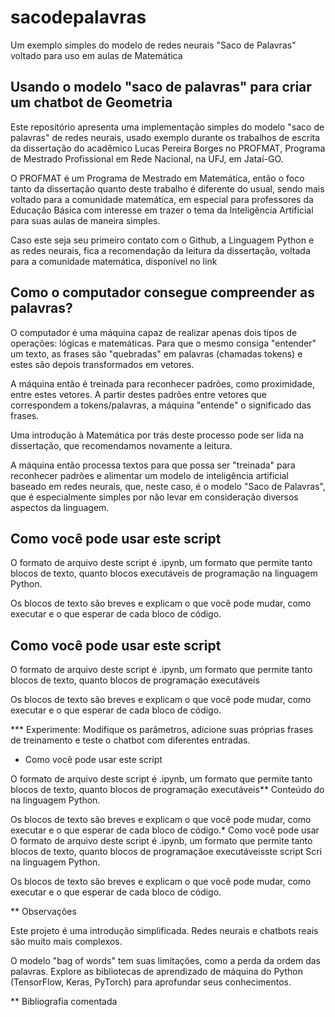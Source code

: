 # sacodepalavras
Um exemplo simples do modelo de redes neurais "Saco de Palavras" voltado
para uso em aulas de Matemática


## Usando o modelo "saco de palavras" para criar um chatbot de Geometria

Este repositório apresenta uma implementação simples do modelo "saco
de palavras" de redes neurais, usado exemplo durante os trabalhos de
escrita da dissertação do acadêmico Lucas Pereira Borges no PROFMAT,
Programa de Mestrado Profissional em Rede Nacional, na UFJ, em
Jataí-GO.

O PROFMAT é um Programa de Mestrado em Matemática, então o foco tanto
da dissertação quanto deste trabalho é diferente do usual, sendo mais
voltado para a comunidade matemática, em especial para professores da
Educação Básica com interesse em trazer o tema da Inteligência
Artificial para suas aulas de maneira simples.

Caso este seja seu primeiro contato com o Github, a Linguagem Python e
as redes neurais, fica a recomendação da leitura da dissertação,
voltada para a comunidade matemática, disponível no link

## Como o computador consegue compreender as palavras?

O computador é uma máquina capaz de realizar apenas dois tipos de
operações: lógicas e matemáticas. Para que o mesmo consiga "entender"
um texto, as frases são "quebradas" em palavras (chamadas tokens) e
estes são depois transformados em vetores.

A máquina então é treinada para reconhecer padrões, como proximidade,
entre estes vetores. A partir destes padrões entre vetores que
correspondem a tokens/palavras, a máquina "entende" o significado das
frases.

Uma introdução à Matemática por trás deste processo pode ser lida na
dissertação, que recomendamos novamente a leitura.

A máquina então processa textos para que possa ser "treinada" para
reconhecer padrões e alimentar um modelo de inteligência artificial
baseado em redes neurais, que, neste caso, é o modelo "Saco de
Palavras", que é especialmente simples por não levar em consideração
diversos aspectos da linguagem.

## Como você pode usar este script

O formato de arquivo deste script é .ipynb, um formato que permite
tanto blocos de texto, quanto blocos executáveis de programação na
linguagem Python.

Os blocos de texto são breves e explicam o que você pode mudar, como
executar e o que esperar de cada bloco de código.

## Como você pode usar este script

O formato de arquivo deste script é .ipynb, um formato que permite
tanto blocos de texto, quanto blocos de programação
 executáveis

Os blocos de texto são breves e explicam o que você pode mudar,
como executar e o que esperar de cada bloco de código.




*** Experimente:
Modifique os parâmetros, adicione suas próprias frases de treinamento e teste o chatbot com diferentes entradas.

* Como você pode usar este script

O formato de arquivo deste script é .ipynb, um formato que permite
tanto blocos de texto, quanto blocos de programação
 executáveis** Conteúdo do  na linguagem Python.

Os blocos de texto são breves e explicam o que você pode mudar, como
executar e o que esperar de cada bloco de código.* Como você pode usar
O formato de arquivo deste script é .ipynb, um formato que permite
tanto blocos de texto, quanto blocos de programaçãoe executáveisste script
Scri na linguagem Python.

Os blocos de texto são breves e explicam o que você pode mudar, como
executar e o que esperar de cada bloco de código.


** Observações

   Este projeto é uma introdução simplificada. Redes neurais e chatbots reais são muito mais complexos.

   O modelo "bag of words" tem suas limitações, como a perda da ordem das palavras.
Explore as bibliotecas de aprendizado de máquina do Python
(TensorFlow, Keras, PyTorch) para aprofundar seus conhecimentos.

** Bibliografia comentada

